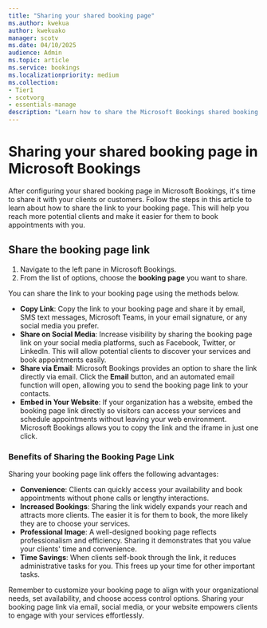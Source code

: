 ```yaml
---
title: "Sharing your shared booking page"
ms.author: kwekua
author: kwekuako
manager: scotv
ms.date: 04/10/2025
audience: Admin
ms.topic: article
ms.service: bookings
ms.localizationpriority: medium
ms.collection:
- Tier1
- scotvorg
- essentials-manage
description: "Learn how to share the Microsoft Bookings shared booking page with clients or customers."
---
```


# Sharing your shared booking page in Microsoft Bookings

After configuring your shared booking page in Microsoft Bookings, it's time to share it with your clients or customers. Follow the steps in this article to learn about how to share the link to your booking page. This will help you reach more potential clients and make it easier for them to book appointments with you.

## Share the booking page link

1. Navigate to the left pane in Microsoft Bookings.
2. From the list of options, choose the **booking page** you want to share.

You can share the link to your booking page using the methods below.

- **Copy Link**: Copy the link to your booking page and share it by email, SMS text messages, Microsoft Teams, in your email signature, or any social media you prefer.
- **Share on Social Media**: Increase visibility by sharing the booking page link on your social media platforms, such as Facebook, Twitter, or LinkedIn. This will allow potential clients to discover your services and book appointments easily.
- **Share via Email**: Microsoft Bookings provides an option to share the link directly via email. Click the **Email** button, and an automated email function will open, allowing you to send the booking page link to your contacts.
- **Embed in Your Website**: If your organization has a website, embed the booking page link directly so visitors can access your services and schedule appointments without leaving your web environment. Microsoft Bookings allows you to copy the link and the iframe in just one click.

### Benefits of Sharing the Booking Page Link

Sharing your booking page link offers the following advantages:

- **Convenience**: Clients can quickly access your availability and book appointments without phone calls or lengthy interactions.
- **Increased Bookings**: Sharing the link widely expands your reach and attracts more clients. The easier it is for them to book, the more likely they are to choose your services.
- **Professional Image**: A well-designed booking page reflects professionalism and efficiency. Sharing it demonstrates that you value your clients' time and convenience.
- **Time Savings**: When clients self-book through the link, it reduces administrative tasks for you. This frees up your time for other important tasks.

Remember to customize your booking page to align with your organizational needs, set availability, and choose access control options. Sharing your booking page link via email, social media, or your website empowers clients to engage with your services effortlessly.
